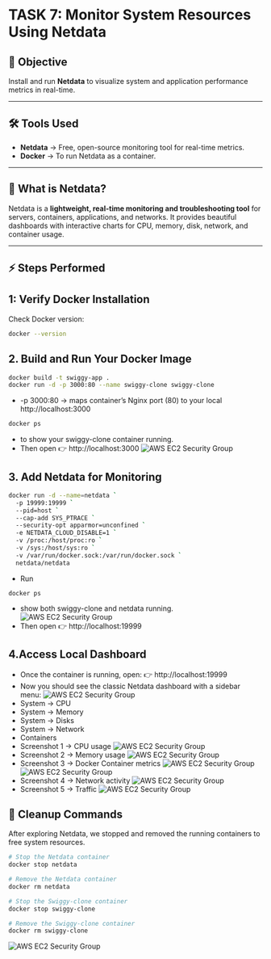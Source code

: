 # TASK 7: Monitor System Resources Using Netdata

## 📌 Objective
Install and run **Netdata** to visualize system and application performance metrics in real-time.

---

## 🛠️ Tools Used
- **Netdata** → Free, open-source monitoring tool for real-time metrics.  
- **Docker** → To run Netdata as a container.  

---

## 📖 What is Netdata?
Netdata is a **lightweight, real-time monitoring and troubleshooting tool** for servers, containers, applications, and networks. It provides beautiful dashboards with interactive charts for CPU, memory, disk, network, and container usage.

---

## ⚡ Steps Performed

## 1: Verify Docker Installation

Check Docker version:

```bash
docker --version
```

## 2. Build and Run Your Docker Image
```bash
docker build -t swiggy-app .
docker run -d -p 3000:80 --name swiggy-clone swiggy-clone
```
- -p 3000:80 → maps container’s Nginx port (80) to your local http://localhost:3000
```bash
docker ps
```
- to show your swiggy-clone container running.
-  Then open 👉 http://localhost:3000
![AWS EC2 Security Group](images/3000.png)

## 3. Add Netdata for Monitoring
```bash
docker run -d --name=netdata `
  -p 19999:19999 `
  --pid=host `
  --cap-add SYS_PTRACE `
  --security-opt apparmor=unconfined `
  -e NETDATA_CLOUD_DISABLE=1 `
  -v /proc:/host/proc:ro `
  -v /sys:/host/sys:ro `
  -v /var/run/docker.sock:/var/run/docker.sock `
  netdata/netdata
 ```
- Run
 ```
docker ps
```
- show both swiggy-clone and netdata running.
  ![AWS EC2 Security Group](images/docker-ps.png)
- Then open 👉 http://localhost:19999

## 4.Access Local Dashboard

- Once the container is running, open:
👉 http://localhost:19999
- Now you should see the classic Netdata dashboard with a sidebar menu:
  ![AWS EC2 Security Group](images/dashboard.png)
- System → CPU
- System → Memory
- System → Disks
- System → Network
- Containers
- Screenshot 1 → CPU usage
![AWS EC2 Security Group](images/cpu.png)
- Screenshot 2 → Memory usage
 ![AWS EC2 Security Group](images/memory.png)
- Screenshot 3 → Docker Container metrics
 ![AWS EC2 Security Group](images/docker.png)
 ![AWS EC2 Security Group](images/d-c.png)
- Screenshot 4 → Network activity
 ![AWS EC2 Security Group](images/Network.png)
- Screenshot 5 → Traffic
 ![AWS EC2 Security Group](images/traffic.png)

## 🧹 Cleanup Commands

After exploring Netdata, we stopped and removed the running containers to free system resources.

```bash
# Stop the Netdata container
docker stop netdata

# Remove the Netdata container
docker rm netdata

# Stop the Swiggy-clone container
docker stop swiggy-clone

# Remove the Swiggy-clone container
docker rm swiggy-clone
```
 ![AWS EC2 Security Group](images/cleanup.png)
